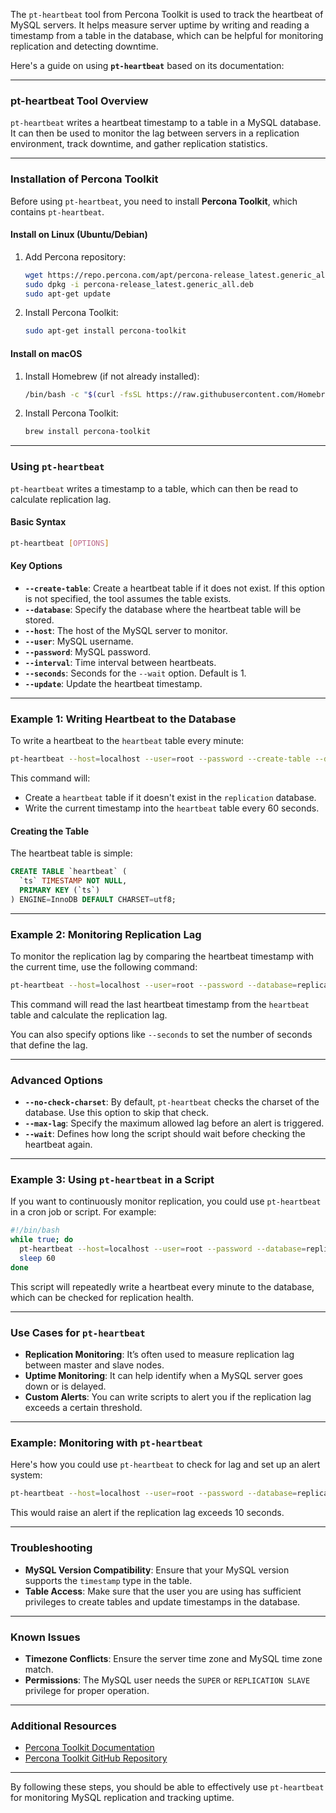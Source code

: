 The `pt-heartbeat` tool from Percona Toolkit is used to track the heartbeat of MySQL servers. It helps measure server uptime by writing and reading a timestamp from a table in the database, which can be helpful for monitoring replication and detecting downtime.

Here's a guide on using **`pt-heartbeat`** based on its documentation:

---

### **pt-heartbeat Tool Overview**

`pt-heartbeat` writes a heartbeat timestamp to a table in a MySQL database. It can then be used to monitor the lag between servers in a replication environment, track downtime, and gather replication statistics.

---

### **Installation of Percona Toolkit**

Before using `pt-heartbeat`, you need to install **Percona Toolkit**, which contains `pt-heartbeat`.

#### **Install on Linux (Ubuntu/Debian)**

1. Add Percona repository:
   ```bash
   wget https://repo.percona.com/apt/percona-release_latest.generic_all.deb
   sudo dpkg -i percona-release_latest.generic_all.deb
   sudo apt-get update
   ```

2. Install Percona Toolkit:
   ```bash
   sudo apt-get install percona-toolkit
   ```

#### **Install on macOS**

1. Install Homebrew (if not already installed):
   ```bash
   /bin/bash -c "$(curl -fsSL https://raw.githubusercontent.com/Homebrew/install/HEAD/install.sh)"
   ```

2. Install Percona Toolkit:
   ```bash
   brew install percona-toolkit
   ```

---

### **Using `pt-heartbeat`**

`pt-heartbeat` writes a timestamp to a table, which can then be read to calculate replication lag.

#### **Basic Syntax**
```bash
pt-heartbeat [OPTIONS]
```

#### **Key Options**
- **`--create-table`**: Create a heartbeat table if it does not exist. If this option is not specified, the tool assumes the table exists.
- **`--database`**: Specify the database where the heartbeat table will be stored.
- **`--host`**: The host of the MySQL server to monitor.
- **`--user`**: MySQL username.
- **`--password`**: MySQL password.
- **`--interval`**: Time interval between heartbeats.
- **`--seconds`**: Seconds for the `--wait` option. Default is 1.
- **`--update`**: Update the heartbeat timestamp.

---

### **Example 1: Writing Heartbeat to the Database**

To write a heartbeat to the `heartbeat` table every minute:

```bash
pt-heartbeat --host=localhost --user=root --password --create-table --database=replication --interval=60
```

This command will:
- Create a `heartbeat` table if it doesn't exist in the `replication` database.
- Write the current timestamp into the `heartbeat` table every 60 seconds.

#### **Creating the Table**
The heartbeat table is simple:
```sql
CREATE TABLE `heartbeat` (
  `ts` TIMESTAMP NOT NULL,
  PRIMARY KEY (`ts`)
) ENGINE=InnoDB DEFAULT CHARSET=utf8;
```

---

### **Example 2: Monitoring Replication Lag**

To monitor the replication lag by comparing the heartbeat timestamp with the current time, use the following command:

```bash
pt-heartbeat --host=localhost --user=root --password --database=replication
```

This command will read the last heartbeat timestamp from the `heartbeat` table and calculate the replication lag.

You can also specify options like `--seconds` to set the number of seconds that define the lag.

---

### **Advanced Options**

- **`--no-check-charset`**: By default, `pt-heartbeat` checks the charset of the database. Use this option to skip that check.
- **`--max-lag`**: Specify the maximum allowed lag before an alert is triggered.
- **`--wait`**: Defines how long the script should wait before checking the heartbeat again.

---

### **Example 3: Using `pt-heartbeat` in a Script**

If you want to continuously monitor replication, you could use `pt-heartbeat` in a cron job or script. For example:

```bash
#!/bin/bash
while true; do
  pt-heartbeat --host=localhost --user=root --password --database=replication --interval=60
  sleep 60
done
```

This script will repeatedly write a heartbeat every minute to the database, which can be checked for replication health.

---

### **Use Cases for `pt-heartbeat`**

- **Replication Monitoring**: It’s often used to measure replication lag between master and slave nodes.
- **Uptime Monitoring**: It can help identify when a MySQL server goes down or is delayed.
- **Custom Alerts**: You can write scripts to alert you if the replication lag exceeds a certain threshold.

---

### **Example: Monitoring with `pt-heartbeat`**

Here's how you could use `pt-heartbeat` to check for lag and set up an alert system:

```bash
pt-heartbeat --host=localhost --user=root --password --database=replication --interval=60 --max-lag=10
```

This would raise an alert if the replication lag exceeds 10 seconds.

---

### **Troubleshooting**

- **MySQL Version Compatibility**: Ensure that your MySQL version supports the `timestamp` type in the table.
- **Table Access**: Make sure that the user you are using has sufficient privileges to create tables and update timestamps in the database.

---

### **Known Issues**

- **Timezone Conflicts**: Ensure the server time zone and MySQL time zone match.
- **Permissions**: The MySQL user needs the `SUPER` or `REPLICATION SLAVE` privilege for proper operation.
  
---

### **Additional Resources**

- [Percona Toolkit Documentation](https://docs.percona.com/percona-toolkit/pt-heartbeat.html)
- [Percona Toolkit GitHub Repository](https://github.com/percona/percona-toolkit)

---

By following these steps, you should be able to effectively use `pt-heartbeat` for monitoring MySQL replication and tracking uptime.
